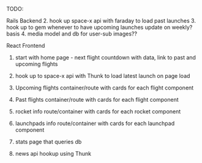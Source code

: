 TODO:

Rails Backend
2. hook up space-x api with faraday to load past launches
3. hook up to gem whenever to have upcoming launches update on weekly? basis
4. media model and db for user-sub images??

React Frontend
1. start with home page - next flight countdown with data, link to past and upcoming flights
1. hook up to space-x api with Thunk to load latest launch on page load

2. Upcoming flights container/route with cards for each flight component
3. Past flights container/route with cards for each flight component
4. rocket info route/container with cards for each rocket component
5. launchpads info route/container with cards for each launchpad component
6. stats page that queries db
7. news api hookup using Thunk
